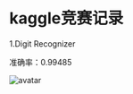 # kaggle竞赛记录

1.Digit Recognizer

准确率：0.99485

![avatar](https://github.com/5renyuebing/kaggle_repository/blob/master/mnist/rank.png)